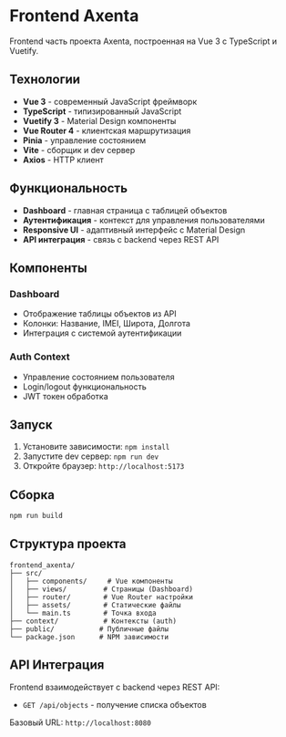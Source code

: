 # Frontend Axenta

Frontend часть проекта Axenta, построенная на Vue 3 с TypeScript и Vuetify.

## Технологии

- **Vue 3** - современный JavaScript фреймворк
- **TypeScript** - типизированный JavaScript
- **Vuetify 3** - Material Design компоненты
- **Vue Router 4** - клиентская маршрутизация
- **Pinia** - управление состоянием
- **Vite** - сборщик и dev сервер
- **Axios** - HTTP клиент

## Функциональность

- **Dashboard** - главная страница с таблицей объектов
- **Аутентификация** - контекст для управления пользователями
- **Responsive UI** - адаптивный интерфейс с Material Design
- **API интеграция** - связь с backend через REST API

## Компоненты

### Dashboard
- Отображение таблицы объектов из API
- Колонки: Название, IMEI, Широта, Долгота
- Интеграция с системой аутентификации

### Auth Context
- Управление состоянием пользователя
- Login/logout функциональность
- JWT токен обработка

## Запуск

1. Установите зависимости: `npm install`
2. Запустите dev сервер: `npm run dev`
3. Откройте браузер: `http://localhost:5173`

## Сборка

```bash
npm run build
```

## Структура проекта

```
frontend_axenta/
├── src/
│   ├── components/     # Vue компоненты
│   ├── views/         # Страницы (Dashboard)
│   ├── router/        # Vue Router настройки
│   ├── assets/        # Статические файлы
│   └── main.ts        # Точка входа
├── context/           # Контексты (auth)
├── public/           # Публичные файлы
└── package.json      # NPM зависимости
```

## API Интеграция

Frontend взаимодействует с backend через REST API:
- `GET /api/objects` - получение списка объектов

Базовый URL: `http://localhost:8080`